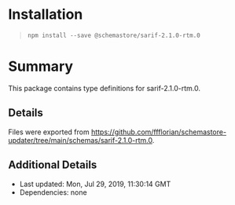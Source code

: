 # Installation
> `npm install --save @schemastore/sarif-2.1.0-rtm.0`

# Summary
This package contains type definitions for sarif-2.1.0-rtm.0.

## Details
Files were exported from https://github.com/ffflorian/schemastore-updater/tree/main/schemas/sarif-2.1.0-rtm.0.

## Additional Details
* Last updated: Mon, Jul 29, 2019, 11:30:14 GMT
* Dependencies: none
